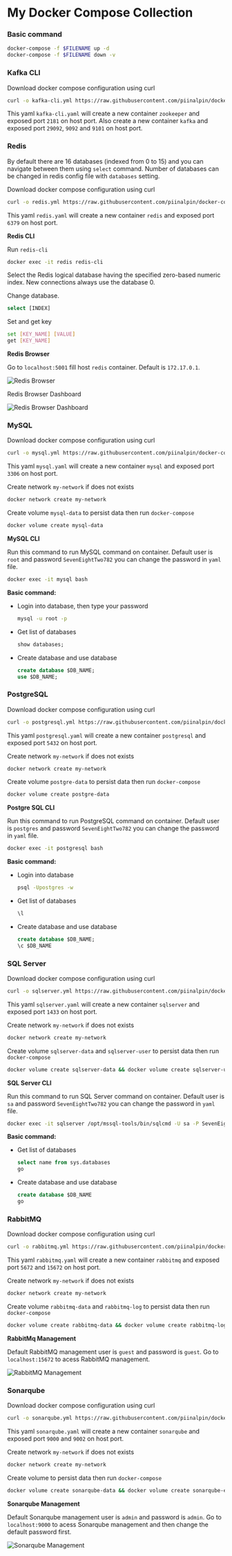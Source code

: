 # My Docker Compose Collection


### Basic command

```bash
docker-compose -f $FILENAME up -d
docker-compose -f $FILENAME down -v
```

### Kafka CLI

Download docker compose configuration using curl

```bash
curl -o kafka-cli.yml https://raw.githubusercontent.com/piinalpin/docker-compose-collection/master/kafka-cli.yml
```

This yaml `kafka-cli.yaml` will create a new container `zookeeper` and exposed port `2181` on host port. Also create a new container `kafka` and exposed port `29092`, `9092` and `9101` on host port.

### Redis

By default there are 16 databases (indexed from 0 to 15) and you can navigate between them using `select` command. Number of databases can be changed in redis config file with `databases` setting.

Download docker compose configuration using curl

```bash
curl -o redis.yml https://raw.githubusercontent.com/piinalpin/docker-compose-collection/master/redis.yml
```

This yaml `redis.yaml` will create a new container `redis` and exposed port `6379` on host port.

**Redis CLI**

Run `redis-cli`

```bash
docker exec -it redis redis-cli
```

Select the Redis logical database having the specified zero-based numeric index. New connections always use the database 0.

Change database.

```bash
select [INDEX]
```

Set and get key

```bash
set [KEY_NAME] [VALUE]
get [KEY_NAME]
```

**Redis Browser**

Go to `localhost:5001` fill host `redis` container. Default is `172.17.0.1`.

![Redis Browser](/images/redis1.png)

Redis Browser Dashboard

![Redis Browser Dashboard](/images/redis2.png)

### MySQL

Download docker compose configuration using curl

```bash
curl -o mysql.yml https://raw.githubusercontent.com/piinalpin/docker-compose-collection/master/mysql.yml
```

This yaml `mysql.yaml` will create a new container `mysql` and exposed port `3306` on host port.

Create network `my-network` if does not exists

```bash
docker network create my-network
```

Create volume `mysql-data` to persist data then run `docker-compose`

```bash
docker volume create mysql-data
```

**MySQL CLI**

Run this command to run MySQL command on container. Default user is `root` and password `SevenEightTwo782` you can change the password in `yaml` file.

```bash
docker exec -it mysql bash
```

**Basic command:**

-   Login into database, then type your password
    ```bash
    mysql -u root -p
    ```
-   Get list of databases
    ```sql
    show databases;
    ```
-   Create database and use database
    ```sql
    create database $DB_NAME;
    use $DB_NAME;
    ```
### PostgreSQL

Download docker compose configuration using curl

```bash
curl -o postgresql.yml https://raw.githubusercontent.com/piinalpin/docker-compose-collection/master/postgresql.yml
```

This yaml `postgresql.yaml` will create a new container `postgresql` and exposed port `5432` on host port.

Create network `my-network` if does not exists

```bash
docker network create my-network
```

Create volume `postgre-data` to persist data then run `docker-compose`

```bash
docker volume create postgre-data
```

**Postgre SQL CLI**

Run this command to run PostgreSQL command on container. Default user is `postgres` and password `SevenEightTwo782` you can change the password in `yaml` file.

```bash
docker exec -it postgresql bash
```

**Basic command:**

-   Login into database
    ```bash
    psql -Upostgres -w
    ```
-   Get list of databases
    ```sql
    \l
    ```
-   Create database and use database
    ```sql
    create database $DB_NAME;
    \c $DB_NAME
    ```

### SQL Server

Download docker compose configuration using curl

```bash
curl -o sqlserver.yml https://raw.githubusercontent.com/piinalpin/docker-compose-collection/master/sqlserver.yml
```

This yaml `sqlserver.yaml` will create a new container `sqlserver` and exposed port `1433` on host port.

Create network `my-network` if does not exists

```bash
docker network create my-network
```

Create volume `sqlserver-data` and `sqlserver-user` to persist data then run `docker-compose`

```bash
docker volume create sqlserver-data && docker volume create sqlserver-user
```

**SQL Server CLI**

Run this command to run SQL Server command on container. Default user is `sa` and password `SevenEightTwo782` you can change the password in `yaml` file.

```bash
docker exec -it sqlserver /opt/mssql-tools/bin/sqlcmd -U sa -P SevenEightTwo782
```

**Basic command:**

-   Get list of databases
    ```sql
    select name from sys.databases
    go
    ```
-   Create database and use database
    ```sql
    create database $DB_NAME
    go
    ```

### RabbitMQ

Download docker compose configuration using curl

```bash
curl -o rabbitmq.yml https://raw.githubusercontent.com/piinalpin/docker-compose-collection/master/rabbitmq.yml
```

This yaml `rabbitmq.yaml` will create a new container `rabbitmq` and exposed port `5672` and `15672` on host port.

Create network `my-network` if does not exists

```bash
docker network create my-network
```

Create volume `rabbitmq-data` and `rabbitmq-log` to persist data then run `docker-compose`

```bash
docker volume create rabbitmq-data && docker volume create rabbitmq-log
```

**RabbitMq Management**

Default RabbitMQ management user is `guest` and password is `guest`. Go to `localhost:15672` to acess RabbitMQ management.

![RabbitMQ Management](/images/rabbitmq-management.png)

### Sonarqube

Download docker compose configuration using curl

```bash
curl -o sonarqube.yml https://raw.githubusercontent.com/piinalpin/docker-compose-collection/master/sonarqube.yml
```

This yaml `sonarqube.yaml` will create a new container `sonarqube` and exposed port `9000` and `9002` on host port.

Create network `my-network` if does not exists

```bash
docker network create my-network
```

Create volume to persist data then run `docker-compose`

```bash
docker volume create sonarqube-data && docker volume create sonarqube-extensions && docker volume create sonarqube-logs && docker volume create sonarqube-temp
```

**Sonarqube Management**

Default Sonarqube management user is `admin` and password is `admin`. Go to `localhost:9000` to acess Sonarqube management and then change the default password first.

![Sonarqube Management](/images/sonarqube-management.png)